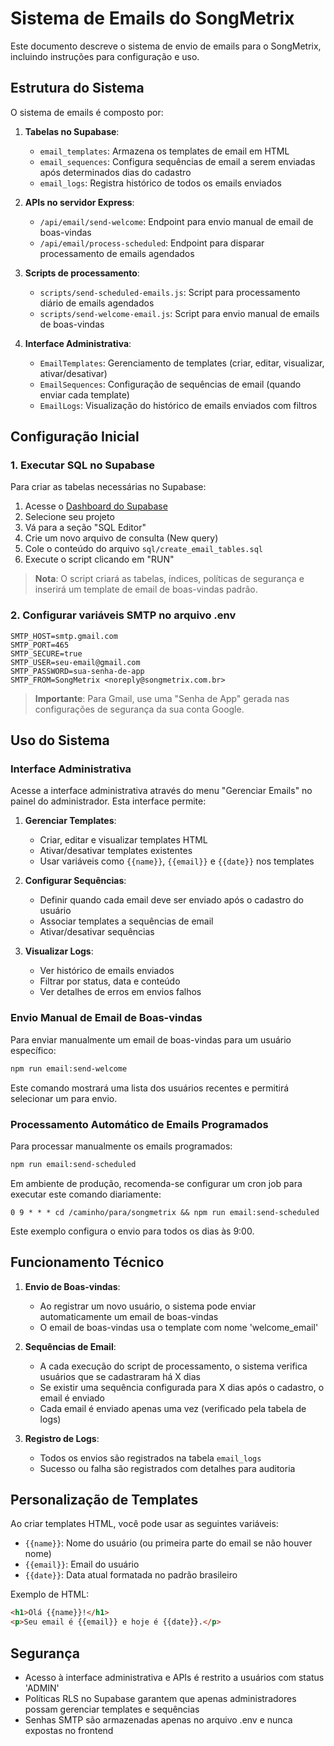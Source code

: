 # Sistema de Emails do SongMetrix

Este documento descreve o sistema de envio de emails para o SongMetrix, incluindo instruções para configuração e uso.

## Estrutura do Sistema

O sistema de emails é composto por:

1. **Tabelas no Supabase**:
   - `email_templates`: Armazena os templates de email em HTML
   - `email_sequences`: Configura sequências de email a serem enviadas após determinados dias do cadastro
   - `email_logs`: Registra histórico de todos os emails enviados

2. **APIs no servidor Express**:
   - `/api/email/send-welcome`: Endpoint para envio manual de email de boas-vindas
   - `/api/email/process-scheduled`: Endpoint para disparar processamento de emails agendados

3. **Scripts de processamento**:
   - `scripts/send-scheduled-emails.js`: Script para processamento diário de emails agendados
   - `scripts/send-welcome-email.js`: Script para envio manual de emails de boas-vindas

4. **Interface Administrativa**:
   - `EmailTemplates`: Gerenciamento de templates (criar, editar, visualizar, ativar/desativar)
   - `EmailSequences`: Configuração de sequências de email (quando enviar cada template)
   - `EmailLogs`: Visualização do histórico de emails enviados com filtros

## Configuração Inicial

### 1. Executar SQL no Supabase

Para criar as tabelas necessárias no Supabase:

1. Acesse o [Dashboard do Supabase](https://app.supabase.io)
2. Selecione seu projeto
3. Vá para a seção "SQL Editor"
4. Crie um novo arquivo de consulta (New query)
5. Cole o conteúdo do arquivo `sql/create_email_tables.sql`
6. Execute o script clicando em "RUN"

> **Nota**: O script criará as tabelas, índices, políticas de segurança e inserirá um template de email de boas-vindas padrão.

### 2. Configurar variáveis SMTP no arquivo .env

```
SMTP_HOST=smtp.gmail.com
SMTP_PORT=465
SMTP_SECURE=true
SMTP_USER=seu-email@gmail.com
SMTP_PASSWORD=sua-senha-de-app
SMTP_FROM=SongMetrix <noreply@songmetrix.com.br>
```

> **Importante**: Para Gmail, use uma "Senha de App" gerada nas configurações de segurança da sua conta Google.

## Uso do Sistema

### Interface Administrativa

Acesse a interface administrativa através do menu "Gerenciar Emails" no painel do administrador. Esta interface permite:

1. **Gerenciar Templates**: 
   - Criar, editar e visualizar templates HTML
   - Ativar/desativar templates existentes
   - Usar variáveis como `{{name}}`, `{{email}}` e `{{date}}` nos templates

2. **Configurar Sequências**:
   - Definir quando cada email deve ser enviado após o cadastro do usuário
   - Associar templates a sequências de email
   - Ativar/desativar sequências

3. **Visualizar Logs**:
   - Ver histórico de emails enviados
   - Filtrar por status, data e conteúdo
   - Ver detalhes de erros em envios falhos

### Envio Manual de Email de Boas-vindas

Para enviar manualmente um email de boas-vindas para um usuário específico:

```bash
npm run email:send-welcome
```

Este comando mostrará uma lista dos usuários recentes e permitirá selecionar um para envio.

### Processamento Automático de Emails Programados

Para processar manualmente os emails programados:

```bash
npm run email:send-scheduled
```

Em ambiente de produção, recomenda-se configurar um cron job para executar este comando diariamente:

```
0 9 * * * cd /caminho/para/songmetrix && npm run email:send-scheduled
```

Este exemplo configura o envio para todos os dias às 9:00.

## Funcionamento Técnico

1. **Envio de Boas-vindas**:
   - Ao registrar um novo usuário, o sistema pode enviar automaticamente um email de boas-vindas
   - O email de boas-vindas usa o template com nome 'welcome_email'

2. **Sequências de Email**:
   - A cada execução do script de processamento, o sistema verifica usuários que se cadastraram há X dias
   - Se existir uma sequência configurada para X dias após o cadastro, o email é enviado
   - Cada email é enviado apenas uma vez (verificado pela tabela de logs)

3. **Registro de Logs**:
   - Todos os envios são registrados na tabela `email_logs`
   - Sucesso ou falha são registrados com detalhes para auditoria

## Personalização de Templates

Ao criar templates HTML, você pode usar as seguintes variáveis:

- `{{name}}`: Nome do usuário (ou primeira parte do email se não houver nome)
- `{{email}}`: Email do usuário
- `{{date}}`: Data atual formatada no padrão brasileiro

Exemplo de HTML:

```html
<h1>Olá {{name}}!</h1>
<p>Seu email é {{email}} e hoje é {{date}}.</p>
```

## Segurança

- Acesso à interface administrativa e APIs é restrito a usuários com status 'ADMIN'
- Políticas RLS no Supabase garantem que apenas administradores possam gerenciar templates e sequências
- Senhas SMTP são armazenadas apenas no arquivo .env e nunca expostas no frontend 